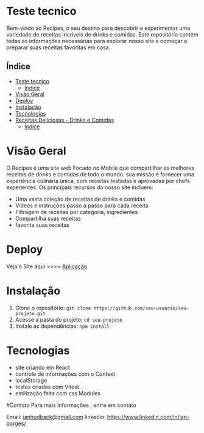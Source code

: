 # Teste tecnico 

Bem-vindo ao Recipes, o seu destino para descobrir e experimentar uma variedade de receitas incríveis de drinks e comidas. Este repositório contém todas as informações necessárias para explorar nosso site e começar a preparar suas receitas favoritas em casa.

## Índice
- [Teste tecnico](#teste-tecnico)
  - [Índice](#índice)
- [Visão Geral](#visão-geral)
- [Deploy](#deploy)
- [Instalação](#instalação)
- [Tecnologias](#tecnologias)
- [Receitas Deliciosas - Drinks e Comidas](#receitas-deliciosas---drinks-e-comidas)
  - [Índice](#índice-1)

# Visão Geral

O Recipes é uma site web Focado no Mobile que compartilhar as melhores receitas de drinks e comidas de todo o mundo. sua missão é fornecer uma experiência culinária única, com receitas testadas e aprovadas por chefs experientes. Os principais recursos do nosso site incluem:

- Uma vasta coleção de receitas de drinks e comidas
- Vídeos e instruções passo a passo para cada receita
- Filtragem de receitas por categoria, ingredientes
- Compartilha suas receitas
- favorita suas receitas

# Deploy
 Veja o Site aqui >>>> [Aplicação](https://recipes-project-tau.vercel.app/)
 
# Instalação

1. Clone o repositório: `git clone https://github.com/seu-usuario/seu-projeto.git`
2. Acesse a pasta do projeto: `cd seu-projeto`
3. Instale as dependências: `npm install`


# Tecnologias
- site criando em React
-  controle de informações com o Context
-  localStorage
-  testes criados com Vitest.
-  estilização feita com css Modules

#Contato
Para mais Informações , entre em contato

Email: ianhudback@gmail.com
linkedin: https://www.linkedin.com/in/ian-borges/

